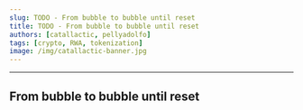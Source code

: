 ```yaml
---
slug: TODO - From bubble to bubble until reset
title: TODO - From bubble to bubble until reset
authors: [catallactic, pellyadolfo]
tags: [crypto, RWA, tokenization]
image: /img/catallactic-banner.jpg
---
```

---

## From bubble to bubble until reset



